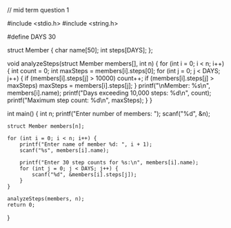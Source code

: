 // mid term question 1

#include <stdio.h>
#include <string.h>

#define DAYS 30

struct Member {
    char name[50];
    int steps[DAYS];
};

void analyzeSteps(struct Member members[], int n) {
    for (int i = 0; i < n; i++) {
        int count = 0;
        int maxSteps = members[i].steps[0];
        for (int j = 0; j < DAYS; j++) {
            if (members[i].steps[j] > 10000)
                count++;
            if (members[i].steps[j] > maxSteps)
                maxSteps = members[i].steps[j];
        }
        printf("\nMember: %s\n", members[i].name);
        printf("Days exceeding 10,000 steps: %d\n", count);
        printf("Maximum step count: %d\n", maxSteps);
    }
}

int main() {
    int n;
    printf("Enter number of members: ");
    scanf("%d", &n);

    struct Member members[n];

    for (int i = 0; i < n; i++) {
        printf("Enter name of member %d: ", i + 1);
        scanf("%s", members[i].name);

        printf("Enter 30 step counts for %s:\n", members[i].name);
        for (int j = 0; j < DAYS; j++) {
            scanf("%d", &members[i].steps[j]);
        }
    }

    analyzeSteps(members, n);
    return 0;
}

